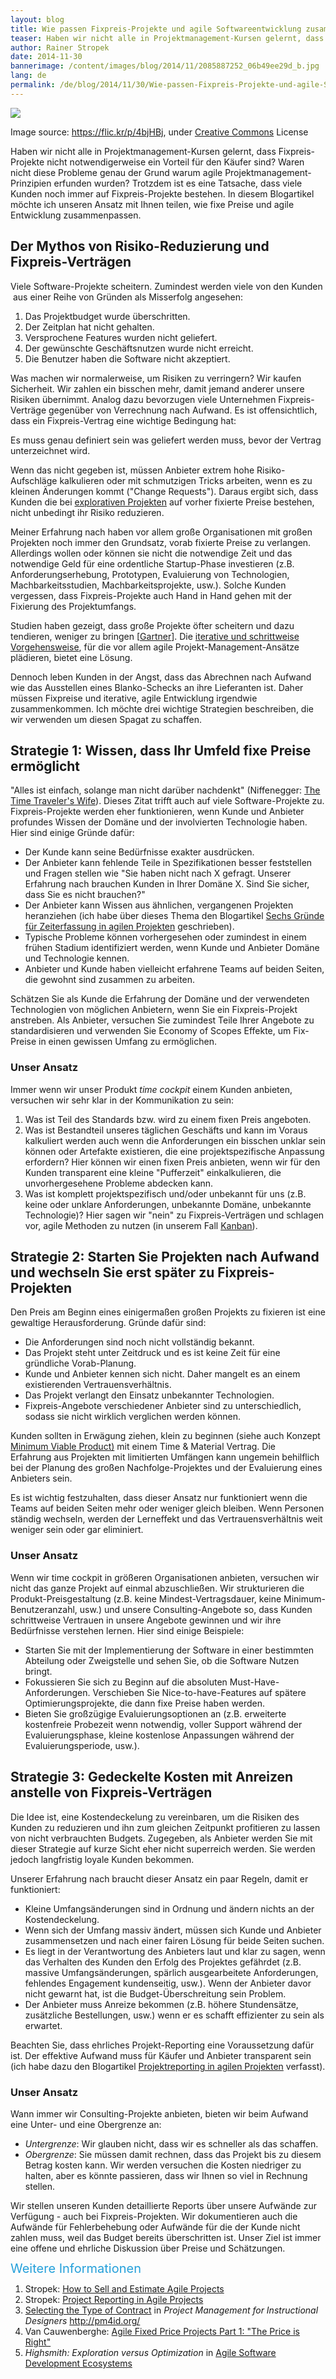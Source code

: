 ```yaml
---
layout: blog
title: Wie passen Fixpreis-Projekte und agile Softwareentwicklung zusammen
teaser: Haben wir nicht alle in Projektmanagement-Kursen gelernt, dass Fixpreis-Projekte nicht notwendigerweise ein Vorteil für den Käufer sind? Waren nicht diese Probleme genau der Grund warum agile Projektmanagement-Prinzipien erfunden wurden? Trotzdem ist es eine Tatsache, dass viele Kunden noch immer auf Fixpreis-Projekte bestehen. In diesem Blogartikel möchte ich unseren Ansatz mit Ihnen teilen, wie fixe Preise und agile Entwicklung zusammenpassen.
author: Rainer Stropek
date: 2014-11-30
bannerimage: /content/images/blog/2014/11/2085887252_06b49ee29d_b.jpg
lang: de
permalink: /de/blog/2014/11/30/Wie-passen-Fixpreis-Projekte-und-agile-Softwareentwicklung-zusammen
---
```


<p>
  <img src="{{site.baseurl}}/content/images/blog/2014/11/2085887252_06b49ee29d_b.jpg" />
</p><p class="imageCaption">Image source: <a href="https://flic.kr/p/4bjHBj" target="_blank">https://flic.kr/p/4bjHBj</a>, under <a href="https://creativecommons.org/licenses/by-nc-nd/2.0/" target="_blank">Creative Commons</a> License</p><p>Haben wir nicht alle in Projektmanagement-Kursen gelernt, dass Fixpreis-Projekte nicht notwendigerweise ein Vorteil für den Käufer sind? Waren nicht diese Probleme genau der Grund warum agile Projektmanagement-Prinzipien erfunden wurden? Trotzdem ist es eine Tatsache, dass viele Kunden noch immer auf Fixpreis-Projekte bestehen. In diesem Blogartikel möchte ich unseren Ansatz mit Ihnen teilen, wie fixe Preise und agile Entwicklung zusammenpassen.</p><h2>Der Mythos von Risiko-Reduzierung und Fixpreis-Verträgen</h2><p>Viele Software-Projekte scheitern. Zumindest werden viele von den Kunden  aus einer Reihe von Gründen als Misserfolg angesehen:</p><ol>
  <li>Das Projektbudget wurde überschritten.</li>
  <li>Der Zeitplan hat nicht gehalten.</li>
  <li>Versprochene Features wurden nicht geliefert.</li>
  <li>Der gewünschte Geschäftsnutzen wurde nicht erreicht.</li>
  <li>Die Benutzer haben die Software nicht akzeptiert.</li>
</ol><p>Was machen wir normalerweise, um Risiken zu verringern? Wir kaufen Sicherheit. Wir zahlen ein bisschen mehr, damit jemand anderer unsere Risiken übernimmt. Analog dazu bevorzugen viele Unternehmen Fixpreis-Verträge gegenüber von Verrechnung nach Aufwand. Es ist offensichtlich, dass ein Fixpreis-Vertrag eine wichtige Bedingung hat:</p><p class="showcase">Es muss genau definiert sein was geliefert werden muss, bevor der Vertrag unterzeichnet wird.</p><p>Wenn das nicht gegeben ist, müssen Anbieter extrem hohe Risiko-Aufschläge kalkulieren oder mit schmutzigen Tricks arbeiten, wenn es zu kleinen Änderungen kommt ("Change Requests"). Daraus ergibt sich, dass Kunden die bei <a href="http://en.wikipedia.org/wiki/Exploratory_research" title="Explorative Projekte" target="_blank">explorativen Projekten</a> auf vorher fixierte Preise bestehen, nicht unbedingt ihr Risiko reduzieren.</p><p>Meiner Erfahrung nach haben vor allem große Organisationen mit großen Projekten noch immer den Grundsatz, vorab fixierte Preise zu verlangen. Allerdings wollen oder können sie nicht die notwendige Zeit und das notwendige Geld für eine ordentliche Startup-Phase investieren (z.B. Anforderungserhebung, Prototypen, Evaluierung von Technologien, Machbarkeitsstudien, Machbarkeitsprojekte, usw.). Solche Kunden vergessen, dass Fixpreis-Projekte auch Hand in Hand gehen mit der Fixierung des Projektumfangs.</p><p class="showcase">Studien haben gezeigt, dass große Projekte öfter scheitern und dazu tendieren, weniger zu bringen [<a href="http://blogs.gartner.com/mark_mcdonald/2012/10/29/mckinsey-report-highlights-failure-of-large-projects-why-it-is-better-to-be-small-particularly-in-it/" target="_blank">Gartner</a>]. Die <a href="http://en.wikipedia.org/wiki/Iterative_and_incremental_development" title="Iterative und inkrementelle Entwicklung" target="_blank">iterative und schrittweise Vorgehensweise</a>, für die vor allem agile Projekt-Management-Ansätze plädieren, bietet eine Lösung.</p><p>Dennoch leben Kunden in der Angst, dass das Abrechnen nach Aufwand wie das Ausstellen eines Blanko-Schecks an ihre Lieferanten ist. Daher müssen Fixpreise und iterative, agile Entwicklung irgendwie zusammenkommen. Ich möchte drei wichtige Strategien beschreiben, die wir verwenden um diesen Spagat zu schaffen.</p><h2>Strategie 1: Wissen, dass Ihr Umfeld fixe Preise ermöglicht</h2><p>"Alles ist einfach, solange man nicht darüber nachdenkt" (Niffenegger: <a href="http://www.amazon.de/gp/product/0099464462/ref=as_li_tl?ie=UTF8&amp;camp=1638&amp;creative=19454&amp;creativeASIN=0099464462&amp;linkCode=as2&amp;tag=timecockpit-21&amp;linkId=F7ROIY5AO3NSNZW5" target="_blank">The Time Traveler's Wife</a>). Dieses Zitat trifft auch auf viele Software-Projekte zu. Fixpreis-Projekte werden eher funktionieren, wenn Kunde und Anbieter profundes Wissen der Domäne und der involvierten Technologie haben. Hier sind einige Gründe dafür:</p><ul>
  <li>Der Kunde kann seine Bedürfnisse exakter ausdrücken.</li>
  <li>Der Anbieter kann fehlende Teile in Spezifikationen besser feststellen und Fragen stellen wie "Sie haben nicht nach X gefragt. Unserer Erfahrung nach brauchen Kunden in Ihrer Domäne X. Sind Sie sicher, dass Sie es nicht brauchen?"</li>
  <li>Der Anbieter kann Wissen aus ähnlichen, vergangenen Projekten heranziehen (ich habe über dieses Thema den Blogartikel <a href="~/de/blog/2013/06/25/Sechs-Gr%C3%BCnde-f%C3%BCr-Zeiterfassung-in-agilen-Projekten" title="Sechs Gründe für Zeiterfassung in agilen Projekten">Sechs Gründe für Zeiterfassung in agilen Projekten</a> geschrieben).
<br /></li>
  <li>Typische Probleme können vorhergesehen oder zumindest in einem frühen Stadium identifiziert werden, wenn Kunde und Anbieter Domäne und Technologie kennen.</li>
  <li>Anbieter und Kunde haben vielleicht erfahrene Teams auf beiden Seiten, die gewohnt sind zusammen zu arbeiten.</li>
</ul><p class="showcase">Schätzen Sie als Kunde die Erfahrung der Domäne und der verwendeten Technologien von möglichen Anbietern, wenn Sie ein Fixpreis-Projekt anstreben. Als Anbieter, versuchen Sie zumindest Teile Ihrer Angebote zu standardisieren und verwenden Sie Economy of Scopes Effekte, um Fix-Preise in einen gewissen Umfang zu ermöglichen.</p><h3>Unser Ansatz
<br /></h3><p>Immer wenn wir unser Produkt <em>time cockpit</em> einem Kunden anbieten, versuchen wir sehr klar in der Kommunikation zu sein:</p><ol>
  <li>Was ist Teil des Standards bzw. wird zu einem fixen Preis angeboten.</li>
  <li>Was ist Bestandteil unseres täglichen Geschäfts und kann im Voraus kalkuliert werden auch wenn die Anforderungen ein bisschen unklar sein können oder Artefakte existieren, die eine projektspezifische Anpassung erfordern? Hier können wir einen fixen Preis anbieten, wenn wir für den Kunden transparent eine kleine "Pufferzeit" einkalkulieren, die unvorhergesehene Probleme abdecken kann.</li>
  <li>Was ist komplett projektspezifisch und/oder unbekannt für uns (z.B. keine oder unklare Anforderungen, unbekannte Domäne, unbekannte Technologie)? Hier sagen wir "nein" zu Fixpreis-Verträgen und schlagen vor, agile Methoden zu nutzen (in unserem Fall <a href="http://en.wikipedia.org/wiki/Kanban_(development)" title="Kanban in der Softwareentwicklung" target="_blank">Kanban</a>).
<br /></li>
</ol><h2>Strategie 2: Starten Sie Projekten nach Aufwand und wechseln Sie erst später zu Fixpreis-Projekten</h2><p>Den Preis am Beginn eines einigermaßen großen Projekts zu fixieren ist eine gewaltige Herausforderung. Gründe dafür sind:</p><ul>
  <li>Die Anforderungen sind noch nicht vollständig bekannt.
<br /></li>
  <li>Das Projekt steht unter Zeitdruck und es ist keine Zeit für eine gründliche Vorab-Planung.</li>
  <li>Kunde und Anbieter kennen sich nicht. Daher mangelt es an einem existierenden Vertrauensverhältnis.</li>
  <li>Das Projekt verlangt den Einsatz unbekannter Technologien.</li>
  <li>Fixpreis-Angebote verschiedener Anbieter sind zu unterschiedlich, sodass sie nicht wirklich verglichen werden können.</li>
</ul><p class="showcase">Kunden sollten in Erwägung ziehen, klein zu beginnen (siehe auch Konzept <a href="http://en.wikipedia.org/wiki/Minimum_viable_product" title="Minimum viable product" target="_blank">Minimum Viable Product)</a> mit einem Time &amp; Material Vertrag. Die Erfahrung aus Projekten mit limitierten Umfängen kann ungemein behilflich bei der Planung des großen Nachfolge-Projektes und der Evaluierung eines Anbieters sein.</p><p>Es ist wichtig festzuhalten, dass dieser Ansatz nur funktioniert wenn die Teams auf beiden Seiten mehr oder weniger gleich bleiben. Wenn Personen ständig wechseln, werden der Lerneffekt und das Vertrauensverhältnis weit weniger sein oder gar eliminiert.</p><h3>Unser Ansatz
<br /></h3><p>Wenn wir time cockpit in größeren Organisationen anbieten, versuchen wir nicht das ganze Projekt auf einmal abzuschließen. Wir strukturieren die Produkt-Preisgestaltung (z.B. keine Mindest-Vertragsdauer, keine Minimum-Benutzeranzahl, usw.) und unsere Consulting-Angebote so, dass Kunden schrittweise Vertrauen in unsere Angebote gewinnen und wir ihre Bedürfnisse verstehen lernen. Hier sind einige Beispiele:</p><ul>
  <li>Starten Sie mit der Implementierung der Software in einer bestimmten Abteilung oder Zweigstelle und sehen Sie, ob die Software Nutzen bringt.</li>
  <li>Fokussieren Sie sich zu Beginn auf die absoluten Must-Have-Anforderungen. Verschieben Sie Nice-to-have-Features auf spätere Optimierungsprojekte, die dann fixe Preise haben werden.</li>
  <li>Bieten Sie großzügige Evaluierungsoptionen an (z.B. erweiterte kostenfreie Probezeit wenn notwendig, voller Support während der Evaluierungsphase, kleine kostenlose Anpassungen während der Evaluierungsperiode, usw.).</li>
</ul><h2>Strategie 3: Gedeckelte Kosten mit Anreizen anstelle von Fixpreis-Verträgen</h2><p>Die Idee ist, eine Kostendeckelung zu vereinbaren, um die Risiken des Kunden zu reduzieren und ihn zum gleichen Zeitpunkt profitieren zu lassen von nicht verbrauchten Budgets. Zugegeben, als Anbieter werden Sie mit dieser Strategie auf kurze Sicht eher nicht superreich werden. Sie werden jedoch langfristig loyale Kunden bekommen.</p><p>Unserer Erfahrung nach braucht dieser Ansatz ein paar Regeln, damit er funktioniert:</p><ul>
  <li>Kleine Umfangsänderungen sind in Ordnung und ändern nichts an der Kostendeckelung.</li>
  <li>Wenn sich der Umfang massiv ändert, müssen sich Kunde und Anbieter zusammensetzen und nach einer fairen Lösung für beide Seiten suchen.</li>
  <li>Es liegt in der Verantwortung des Anbieters laut und klar zu sagen, wenn das Verhalten des Kunden den Erfolg des Projektes gefährdet (z.B. massive Umfangsänderungen, spärlich ausgearbeitete Anforderungen, fehlendes Engagement kundenseitig, usw.). Wenn der Anbieter davor nicht gewarnt hat, ist die Budget-Überschreitung sein Problem.</li>
  <li>Der Anbieter muss Anreize bekommen (z.B. höhere Stundensätze, zusätzliche Bestellungen, usw.) wenn er es schafft effizienter zu sein als erwartet.</li>
</ul><p class="showcase">Beachten Sie, dass ehrliches Projekt-Reporting eine Voraussetzung dafür ist. Der effektive Aufwand muss für Käufer und Anbieter transparent sein (ich habe dazu den Blogartikel <a href="http://www.timecockpit.com/de/blog/2013/08/30/Projektreporting-in-agilen-Projekten">Projektreporting in agilen Projekten</a> verfasst).</p><h3>Unser Ansatz
<br /></h3><p>Wann immer wir Consulting-Projekte anbieten, bieten wir beim Aufwand eine Unter- und eine Obergrenze an:</p><ul>
  <li>
    <em>Untergrenze</em>: Wir glauben nicht, dass wir es schneller als das schaffen.</li>
  <li>
    <em>Obergrenze</em>: Sie müssen damit rechnen, dass das Projekt bis zu diesem Betrag kosten kann. Wir werden versuchen die Kosten niedriger zu halten, aber es könnte passieren, dass wir Ihnen so viel in Rechnung stellen.</li>
</ul><p>Wir stellen unseren Kunden detaillierte Reports über unsere Aufwände zur Verfügung - auch bei Fixpreis-Projekten. Wir dokumentieren auch die Aufwände für Fehlerbehebung oder Aufwände für die der Kunde nicht zahlen muss, weil das Budget bereits überschritten ist. Unser Ziel ist immer eine offene und ehrliche Diskussion über Preise und Schätzungen.</p><p>
  <span style="color: rgb(37, 160, 218); font-size: 20px; line-height: 20px;" data-mce-style="color: rgb(37, 160, 218); font-size: 20px; line-height: 20px;">Weitere Informationen</span>
  <br />
</p><ol>
  <li>Stropek: <a href="http://www.timecockpit.com/blog/2013/10/15/NRWConf-2013---How-to-Sell-and-Estimate-Agile-Projects" target="_blank">How to Sell and Estimate Agile Projects</a></li>
  <li>Stropek: <a href="http://www.timecockpit.com/blog/2013/08/30/Project-Reporting-in-Agile-Projects" target="_blank">Project Reporting in Agile Projects</a></li>
  <li>
    <a href="http://pm4id.org/9/5/" target="_blank">Selecting the Type of Contract</a> in <em>Project Management for Instructional Designers</em> <a href="http://pm4id.org/">http://pm4id.org/</a><a href="http://pm4id.org/" target="_blank"></a></li>
  <li>Van Cauwenberghe: <a href="http://www.nayima.be/html/fixedpriceprojects.pdf" target="_blank">Agile Fixed Price Projects Part 1: "The Price is Right"</a></li>
  <li>
    <em>Highsmith: Exploration versus Optimization</em> in <a href="http://www.amazon.de/gp/product/0201760436/ref=as_li_tl?ie=UTF8&amp;camp=1638&amp;creative=19454&amp;creativeASIN=0201760436&amp;linkCode=as2&amp;tag=timecockpit-21&amp;linkId=OECD462XSHIKS36R" target="_blank">Agile Software Development Ecosystems</a></li>
</ol>